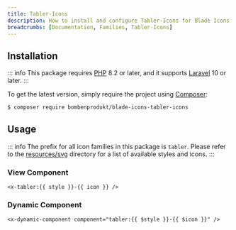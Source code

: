 ```yaml
---
title: Tabler-Icons
description: How to install and configure Tabler-Icons for Blade Icons.
breadcrumbs: [Documentation, Families, Tabler-Icons]
---
```


## Installation

::: info
This package requires [PHP](https://www.php.net/) 8.2 or later, and it supports [Laravel](https://laravel.com/) 10 or later.
:::

To get the latest version, simply require the project using [Composer](https://getcomposer.org/):

```bash
$ composer require bombenprodukt/blade-icons-tabler-icons
```

## Usage

::: info
The prefix for all icon families in this package is `tabler`. Please refer to the [resources/svg](https://github.com/BombenProdukt/blade-icons-tabler-icons/tree/main/resources/svg) directory for a list of available styles and icons.
:::

### View Component

```blade
<x-tabler:{{ style }}-{{ icon }} />
```

### Dynamic Component

```blade
<x-dynamic-component component="tabler:{{ $style }}-{{ $icon }}" />
```
